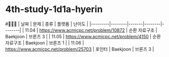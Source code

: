 # 4th-study-1d1a-hyerin
#🥭🥭🥭
| 날짜    | 문제   | 종류  | 플랫폼 | 난이도 |
|---------|--------|-------|--------|--------|
| 11.04 | https://www.acmicpc.net/problem/10872 | 순환 자료구조 | Baekjoon | 브론즈 3 |
| 11.05 | https://www.acmicpc.net/problem/4150 | 순환 자료구조 | Baekjoon | 브론즈 1 |
| 11.06 | https://www.acmicpc.net/problem/25703 | 포인터 | Baekjoon | 브론즈 3 |
